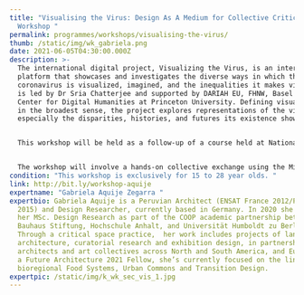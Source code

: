 ```yaml
---
title: "Visualising the Virus: Design As A Medium for Collective Critical Care |
  Workshop "
permalink: programmes/workshops/visualising-the-virus/
thumb: /static/img/wk_gabriela.png
date: 2021-06-05T04:30:00.000Z
description: >-
  The international digital project, Visualizing the Virus, is an interactive
  platform that showcases and investigates the diverse ways in which the
  coronavirus is visualized, imagined, and the inequalities it makes visible. It
  is led by Dr Sria Chatterjee and supported by DARIAH EU, FHNW, Basel and the
  Center for Digital Humanities at Princeton University. Defining visualization
  in the broadest sense, the project explores representations of the virus and
  especially the disparities, histories, and futures its existence shows us.


  This workshop will be held as a follow-up of a course held at National Institute of Design, Visualizing the Invisible: Art, Design and Public Health taught by Dr Sria Chatterjee and Gabriela Aquije Zegarra. With an interdisciplinary group of young designers from the NID, we will convene for two hours for collective dialogue and experiments on how design relates to the social, political and ecological impacts of the COVID-19 pandemic. 


  The workshop will involve a hands-on collective exchange using the Miro board tool and zoom breakout rooms, around four topics that make the virus visible through objects, relations and systems. The workshop aims for an open and discursive outcome in which the participants explore notions of critical and speculative design to trigger curiosity, care and where possible, action around ideas of contagion. 
condition: "This workshop is exclusively for 15 to 28 year olds. "
link: http://bit.ly/workshop-aquije
expertname: "Gabriela Aquije Zegarra "
expertbio: Gabriela Aquije is a Peruvian Architect (ENSAT France 2012/PUCP Perú
  2015) and Design Researcher, currently based in Germany. In 2020 she obtained
  her MSc. Design Research as part of the COOP academic partnership between the
  Bauhaus Stiftung, Hochschule Anhalt, and Universität Humboldt zu Berlin.
  Through a critical space practice,  her work includes projects of landscape
  architecture, curatorial research and exhibition design, in partnership with
  architects and art collectives across North and South America, and Europe. As
  a Future Architecture 2021 Fellow, she’s currently focused on the link between
  bioregional Food Systems, Urban Commons and Transition Design.
expertpic: /static/img/k_wk_sec_vis_1.jpg
---
```

